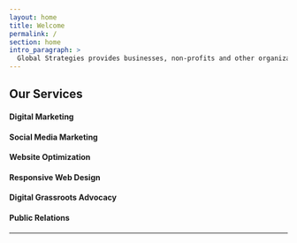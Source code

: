 ```yaml
---
layout: home
title: Welcome
permalink: /
section: home
intro_paragraph: >
  Global Strategies provides businesses, non-profits and other organizations the public relation and digital marketing services it takes to win. 
---
```


## Our Services

#### Digital Marketing

#### Social Media Marketing

#### Website Optimization

#### Responsive Web Design

#### Digital Grassroots Advocacy

#### Public Relations
---

